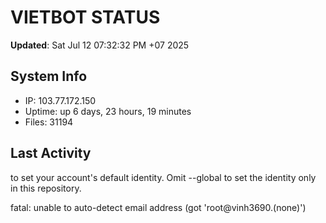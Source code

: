 # VIETBOT STATUS
**Updated**: Sat Jul 12 07:32:32 PM +07 2025

## System Info
- IP: 103.77.172.150
- Uptime: up 6 days, 23 hours, 19 minutes
- Files: 31194

## Last Activity

to set your account's default identity.
Omit --global to set the identity only in this repository.

fatal: unable to auto-detect email address (got 'root@vinh3690.(none)')
